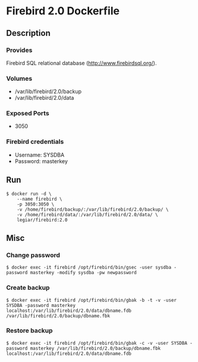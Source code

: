 # Firebird 2.0 Dockerfile

## Description

### Provides

  Firebird SQL relational database (http://www.firebirdsql.org/).

### Volumes

 * /var/lib/firebird/2.0/backup
 * /var/lib/firebird/2.0/data

### Exposed Ports

 * 3050

### Firebird credentials

 * Username: SYSDBA
 * Password: masterkey

## Run

	$ docker run -d \
		--name firebird \	
		-p 3050:3050 \
		-v /home/firebird/backup/:/var/lib/firebird/2.0/backup/ \
		-v /home/firebird/data/:/var/lib/firebird/2.0/data/ \
		legiar/firebird:2.0

## Misc

### Change password

	$ docker exec -it firebird /opt/firebird/bin/gsec -user sysdba -password masterkey -modify sysdba -pw newpassword

### Create backup

	$ docker exec -it firebird /opt/firebird/bin/gbak -b -t -v -user SYSDBA -password masterkey localhost:/var/lib/firebird/2.0/data/dbname.fdb /var/lib/firebird/2.0/backup/dbname.fbk

### Restore backup

	$ docker exec -it firebird /opt/firebird/bin/gbak -c -v -user SYSDBA -password masterkey /var/lib/firebird/2.0/backup/dbname.fbk localhost:/var/lib/firebird/2.0/data/dbname.fdb
